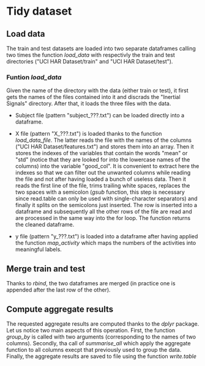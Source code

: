 # Tidy dataset


## Load data
The train and test datasets are loaded into two separate dataframes calling two times the function *load_data* with respectivly the train and test directories ("UCI HAR Dataset/train" and "UCI HAR Dataset/test").


### Funtion *load_data*

Given the name of the directory with the data (either train or test), it first gets the names of the files contained into it and discrads the "Inertial Signals" directory. After that, it loads the three files with the data.
* Subject file (pattern "subject_???.txt") can be loaded directly into a dataframe.
* X file (pattern "X_???.txt") is loaded thanks to the function *load_data_file*. The latter reads the file with the names of the columns ("UCI HAR Dataset/features.txt") and stores them into an array. Then it stores the indexes of the variables that contain the words "mean" or "std" (notice that they are looked for into the lowercase names of the columns) into the variable "good_col". It is convenient to extract here the indexes so that we can filter out the unwanted columns while reading the file and not after having loaded a bunch of useless data. Then it reads the first line of the file, trims trailing white spaces, replaces the two spaces with a semicolon (*gsub* function, this step is necessary since read.table can only be used with single-character separators) and finally it splits on the semicolons just inserted. The row is inserted into a dataframe and subsequently all the other rows of the file are read and are processed in the same way into the for loop. The function returns the cleaned dataframe.

* y file (pattern "y_???.txt") is loaded into a dataframe after having applied the function *map_activity* which maps the numbers of the activities into meaningful labels. 

## Merge train and test
Thanks to *rbind*, the two dataframes are merged (in practice one is appended after the last row of the other).

## Compute aggregate results
The requested aggregate results are computed thanks to the *dplyr* package. Let us notice two main aspects of this operation. First, the function *group_by* is called with two arguments (corresponding to the names of two columns). Secondly, tha call of *summarise_all* which apply the aggregate function to all columns execpt that previously used to group the data. Finally, the aggregate results are saved to file using the function *write.table*



